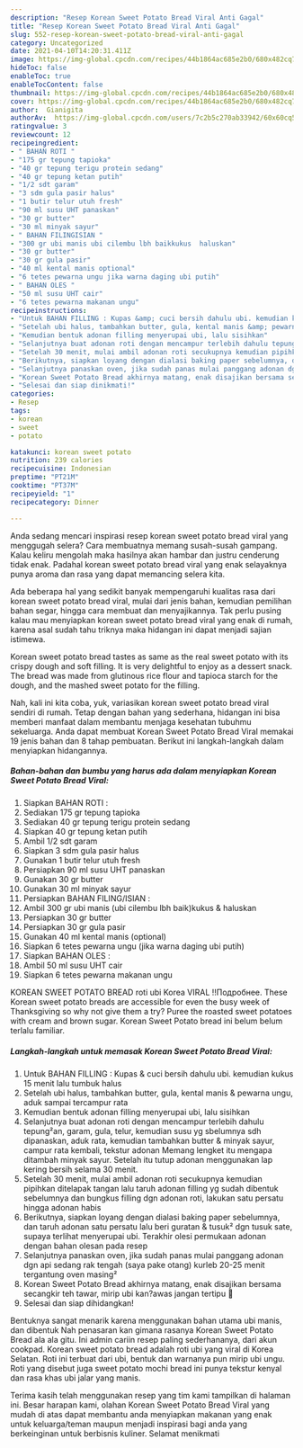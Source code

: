 ```yaml
---
description: "Resep Korean Sweet Potato Bread Viral Anti Gagal"
title: "Resep Korean Sweet Potato Bread Viral Anti Gagal"
slug: 552-resep-korean-sweet-potato-bread-viral-anti-gagal
category: Uncategorized
date: 2021-04-10T14:20:31.411Z
image: https://img-global.cpcdn.com/recipes/44b1864ac685e2b0/680x482cq70/korean-sweet-potato-bread-viral-foto-resep-utama.jpg
hideToc: false
enableToc: true
enableTocContent: false
thumbnail: https://img-global.cpcdn.com/recipes/44b1864ac685e2b0/680x482cq70/korean-sweet-potato-bread-viral-foto-resep-utama.jpg
cover: https://img-global.cpcdn.com/recipes/44b1864ac685e2b0/680x482cq70/korean-sweet-potato-bread-viral-foto-resep-utama.jpg
author:  Gianigita
authorAv:  https://img-global.cpcdn.com/users/7c2b5c270ab33942/60x60cq50/avatar.jpg
ratingvalue: 3
reviewcount: 12
recipeingredient:
- " BAHAN ROTI "
- "175 gr tepung tapioka"
- "40 gr tepung terigu protein sedang"
- "40 gr tepung ketan putih"
- "1/2 sdt garam"
- "3 sdm gula pasir halus"
- "1 butir telur utuh fresh"
- "90 ml susu UHT panaskan"
- "30 gr butter"
- "30 ml minyak sayur"
- " BAHAN FILINGISIAN "
- "300 gr ubi manis ubi cilembu lbh baikkukus  haluskan"
- "30 gr butter"
- "30 gr gula pasir"
- "40 ml kental manis optional"
- "6 tetes pewarna ungu jika warna daging ubi putih"
- " BAHAN OLES "
- "50 ml susu UHT cair"
- "6 tetes pewarna makanan ungu"
recipeinstructions:
- "Untuk BAHAN FILLING : Kupas &amp; cuci bersih dahulu ubi. kemudian kukus 15 menit lalu tumbuk halus"
- "Setelah ubi halus, tambahkan butter, gula, kental manis &amp; pewarna ungu, aduk sampai tercampur rata"
- "Kemudian bentuk adonan filling menyerupai ubi, lalu sisihkan"
- "Selanjutnya buat adonan roti dengan mencampur terlebih dahulu tepung²an, garam, gula, telur, kemudian susu yg sbelumnya sdh dipanaskan, aduk rata, kemudian tambahkan butter &amp; minyak sayur, campur rata kembali, tekstur adonan Memang lengket itu mengapa ditambah minyak sayur. Setelah itu tutup adonan menggunakan lap kering bersih selama 30 menit."
- "Setelah 30 menit, mulai ambil adonan roti secukupnya kemudian pipihkan ditelapak tangan lalu taruh adonan filling yg sudah dibentuk sebelumnya dan bungkus filling dgn adonan roti, lakukan satu persatu hingga adonan habis"
- "Berikutnya, siapkan loyang dengan dialasi baking paper sebelumnya, dan taruh adonan satu persatu lalu beri guratan &amp; tusuk² dgn tusuk sate, supaya terlihat menyerupai ubi. Terakhir olesi permukaan adonan dengan bahan olesan pada resep"
- "Selanjutnya panaskan oven, jika sudah panas mulai panggang adonan dgn api sedang rak tengah (saya pake otang) kurleb 20-25 menit tergantung oven masing²"
- "Korean Sweet Potato Bread akhirnya matang, enak disajikan bersama secangkir teh tawar, mirip ubi kan?awas jangan tertipu 🤗"
- "Selesai dan siap dinikmati!"
categories:
- Resep
tags:
- korean
- sweet
- potato

katakunci: korean sweet potato 
nutrition: 239 calories
recipecuisine: Indonesian
preptime: "PT21M"
cooktime: "PT37M"
recipeyield: "1"
recipecategory: Dinner

---
```



Anda sedang mencari inspirasi resep korean sweet potato bread viral yang menggugah selera? Cara membuatnya memang susah-susah gampang. Kalau keliru mengolah maka hasilnya akan hambar dan justru cenderung tidak enak. Padahal korean sweet potato bread viral yang enak selayaknya punya aroma dan rasa yang dapat memancing selera kita.


Ada beberapa hal yang sedikit banyak mempengaruhi kualitas rasa dari korean sweet potato bread viral, mulai dari jenis bahan, kemudian pemilihan bahan segar, hingga cara membuat dan menyajikannya. Tak perlu pusing kalau mau menyiapkan korean sweet potato bread viral yang enak di rumah, karena asal sudah tahu triknya maka hidangan ini dapat menjadi sajian istimewa.

Korean sweet potato bread tastes as same as the real sweet potato with its crispy dough and soft filling. It is very delightful to enjoy as a dessert snack. The bread was made from glutinous rice flour and tapioca starch for the dough, and the mashed sweet potato for the filling.


Nah, kali ini kita coba, yuk, variasikan korean sweet potato bread viral sendiri di rumah. Tetap dengan bahan yang sederhana, hidangan ini bisa memberi manfaat dalam membantu menjaga kesehatan tubuhmu sekeluarga. Anda dapat membuat Korean Sweet Potato Bread Viral memakai 19 jenis bahan dan 8 tahap pembuatan. Berikut ini langkah-langkah dalam menyiapkan hidangannya.

<!--inarticleads1-->

##### Bahan-bahan dan bumbu yang harus ada dalam menyiapkan Korean Sweet Potato Bread Viral:

1. Siapkan  BAHAN ROTI :
1. Sediakan 175 gr tepung tapioka
1. Sediakan 40 gr tepung terigu protein sedang
1. Siapkan 40 gr tepung ketan putih
1. Ambil 1/2 sdt garam
1. Siapkan 3 sdm gula pasir halus
1. Gunakan 1 butir telur utuh fresh
1. Persiapkan 90 ml susu UHT panaskan
1. Gunakan 30 gr butter
1. Gunakan 30 ml minyak sayur
1. Persiapkan  BAHAN FILING/ISIAN :
1. Ambil 300 gr ubi manis (ubi cilembu lbh baik)kukus &amp; haluskan
1. Persiapkan 30 gr butter
1. Persiapkan 30 gr gula pasir
1. Gunakan 40 ml kental manis (optional)
1. Siapkan 6 tetes pewarna ungu (jika warna daging ubi putih)
1. Siapkan  BAHAN OLES :
1. Ambil 50 ml susu UHT cair
1. Siapkan 6 tetes pewarna makanan ungu


KOREAN SWEET POTATO BREAD roti ubi Korea VIRAL !!Подробнее. These Korean sweet potato breads are accessible for even the busy week of Thanksgiving so why not give them a try? Puree the roasted sweet potatoes with cream and brown sugar. Korean Sweet Potato bread ini belum belum terlalu familiar. 

<!--inarticleads2-->

##### Langkah-langkah untuk memasak Korean Sweet Potato Bread Viral:

1. Untuk BAHAN FILLING : Kupas &amp; cuci bersih dahulu ubi. kemudian kukus 15 menit lalu tumbuk halus
1. Setelah ubi halus, tambahkan butter, gula, kental manis &amp; pewarna ungu, aduk sampai tercampur rata
1. Kemudian bentuk adonan filling menyerupai ubi, lalu sisihkan
1. Selanjutnya buat adonan roti dengan mencampur terlebih dahulu tepung²an, garam, gula, telur, kemudian susu yg sbelumnya sdh dipanaskan, aduk rata, kemudian tambahkan butter &amp; minyak sayur, campur rata kembali, tekstur adonan Memang lengket itu mengapa ditambah minyak sayur. Setelah itu tutup adonan menggunakan lap kering bersih selama 30 menit.
1. Setelah 30 menit, mulai ambil adonan roti secukupnya kemudian pipihkan ditelapak tangan lalu taruh adonan filling yg sudah dibentuk sebelumnya dan bungkus filling dgn adonan roti, lakukan satu persatu hingga adonan habis
1. Berikutnya, siapkan loyang dengan dialasi baking paper sebelumnya, dan taruh adonan satu persatu lalu beri guratan &amp; tusuk² dgn tusuk sate, supaya terlihat menyerupai ubi. Terakhir olesi permukaan adonan dengan bahan olesan pada resep
1. Selanjutnya panaskan oven, jika sudah panas mulai panggang adonan dgn api sedang rak tengah (saya pake otang) kurleb 20-25 menit tergantung oven masing²
1. Korean Sweet Potato Bread akhirnya matang, enak disajikan bersama secangkir teh tawar, mirip ubi kan?awas jangan tertipu 🤗
1. Selesai dan siap dihidangkan!

Bentuknya sangat menarik karena menggunakan bahan utama ubi manis, dan dibentuk Nah penasaran kan gimana rasanya Korean Sweet Potato Bread ala ala gitu. Ini admin cariin resep paling sederhananya, dari akun cookpad. Korean sweet potato bread adalah roti ubi yang viral di Korea Selatan. Roti ini terbuat dari ubi, bentuk dan warnanya pun mirip ubi ungu. Roti yang disebut juga sweet potato mochi bread ini punya tekstur kenyal dan rasa khas ubi jalar yang manis. 

Terima kasih telah menggunakan resep yang tim kami tampilkan di halaman ini. Besar harapan kami, olahan Korean Sweet Potato Bread Viral yang mudah di atas dapat membantu anda menyiapkan makanan yang enak untuk keluarga/teman maupun menjadi inspirasi bagi anda yang berkeinginan untuk berbisnis kuliner. Selamat menikmati
